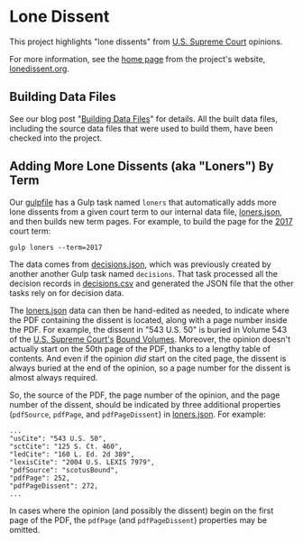 # Lone Dissent

This project highlights "lone dissents" from [U.S. Supreme Court](https://www.supremecourt.gov) opinions.

For more information, see the [home page](index.md) from the project's website, [lonedissent.org](https://lonedissent.org).

## Building Data Files

See our blog post "[Building Data Files](_posts/2018-12-21-building-data-files.md)" for details.  All the built data files,
including the source data files that were used to build them, have been checked into the project.

## Adding More Lone Dissents (aka "Loners") By Term

Our [gulpfile](gulpfile.js) has a Gulp task named `loners` that automatically adds more lone dissents from a given
court term to our internal data file, [loners.json](_data/loners.json), and then builds new term pages.  For example,
to build the page for the [2017](_pages/loners/2017.md) court term:

    gulp loners --term=2017

The data comes from [decisions.json](sources/results/decisions.json), which was previously created by another
another Gulp task named `decisions`.  That task processed all the decision records in [decisions.csv](sources/scdb/decisions.csv) and generated the JSON file that the other tasks rely on for decision data.

The [loners.json](_data/loners.json) data can then be hand-edited as needed, to indicate where the PDF containing the
dissent is located, along with a page number inside the PDF.  For example, the dissent in "543 U.S. 50" is buried in Volume
543 of the [U.S. Supreme Court's](https://www.supremecourt.gov/)
[Bound Volumes](https://www.supremecourt.gov/opinions/boundvolumes.aspx).  Moreover, the opinion doesn't actually start on
the 50th page of the PDF, thanks to a lengthy table of contents.  And even if the opinion *did* start on the cited page,
the dissent is always buried at the end of the opinion, so a page number for the dissent is almost always required.

So, the source of the PDF, the page number of the opinion, and the page number of the dissent, should be indicated by three
additional properties (`pdfSource`, `pdfPage`, and `pdfPageDissent`) in [loners.json](_data/loners.json).  For example:

    ...
    "usCite": "543 U.S. 50",
    "sctCite": "125 S. Ct. 460",
    "ledCite": "160 L. Ed. 2d 389",
    "lexisCite": "2004 U.S. LEXIS 7979",
    "pdfSource": "scotusBound",
    "pdfPage": 252,
    "pdfPageDissent": 272,
    ...

In cases where the opinion (and possibly the dissent) begin on the first page of the PDF, the `pdfPage` (and `pdfPageDissent`)
properties may be omitted.
